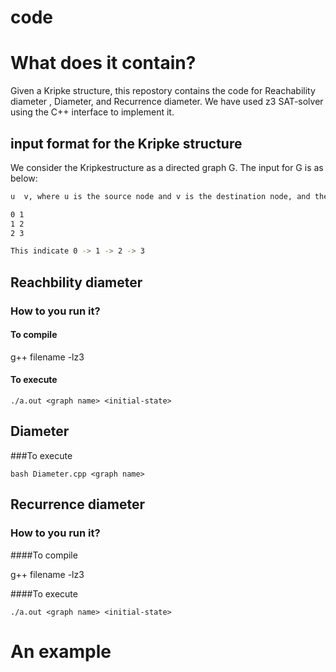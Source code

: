 # code


# What does it contain?

Given a Kripke structure, this repostory contains the code for Reachability diameter , Diameter, and Recurrence diameter. We have used z3 SAT-solver using the C++ interface to implement it.

## input format for the Kripke structure

We consider the Kripkestructure as a directed graph G. The input for G is as below:

```sh
u  v, where u is the source node and v is the destination node, and there exists an edge from u to v. An example of such graph is

0 1
1 2
2 3

This indicate 0 -> 1 -> 2 -> 3
```


## Reachbility diameter
### How to you run it?

#### To compile 

g++ filename -lz3

#### To execute
```SH 
./a.out <graph name> <initial-state>
```

## Diameter
###To execute 
```SH 
bash Diameter.cpp <graph name>
```


## Recurrence diameter
### How to you run it?

####To compile 

g++ filename -lz3

####To execute
```SH 
./a.out <graph name> <initial-state>
```



# An example

